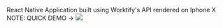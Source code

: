 React Native Application built using Worktify's API rendered on Iphone X
NOTE: QUICK DEMO -> <img src="/redux-reminderapp/assets/reactnativegit.gif"/>
